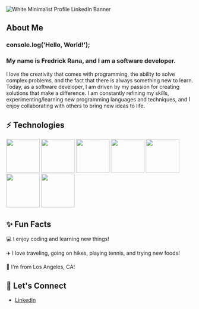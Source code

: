 ![White Minimalist Profile LinkedIn Banner](https://user-images.githubusercontent.com/103611252/224171574-94ef7e5c-ad7c-41bc-b889-78bb91e96c31.png)

## About Me

### console.log('Hello, World!');
### My name is Fredrick Rana, and I am a software developer. 

I love the creativity that comes with programming, the ability to solve complex problems, and the fact that there is always something new to learn. 
Today, as a software developer, I am driven by my passion for creating solutions that make a difference. I am constantly refining my skills, experimenting/learning new programming languages and techniques, and I enjoy collaborating with others to bring new ideas to life.

## ⚡ Technologies

<p float="left>
  <img src="https://user-images.githubusercontent.com/103611252/175393469-6695629c-b745-4439-b50f-ce98e1a83b3a.png" width="90">
  <img src="https://user-images.githubusercontent.com/103611252/175387561-c5b0b801-6bec-4740-b82c-923e67f9011d.png" width="90">
  <img src="https://user-images.githubusercontent.com/103611252/175387573-dd450c03-f0d0-4a55-a04c-9d7a46173dbe.png" width="90">
  <img src="https://user-images.githubusercontent.com/103611252/175387590-eb5ba6c4-eb49-404e-920a-fa768c0b6fc3.png" width="90">
  <img src="https://user-images.githubusercontent.com/103611252/175387456-a5f18ece-947d-496d-ad53-15bbb3345b24.png" width="90">
  <img src="https://user-images.githubusercontent.com/103611252/175387496-7da9911d-b0bb-4960-87dd-df60dd14fac6.png" width="90">
  <img src="https://user-images.githubusercontent.com/103611252/175407865-2c01983b-25e5-4752-b26a-41968a6bf600.png" width="90">
  <img src="https://user-images.githubusercontent.com/103611252/175387521-9305a1c7-3a88-47dc-9544-7534c22b6216.png" width="90">
</p>

                                                                                                                               
## ✨ Fun Facts

💻 I enjoy coding and learning new things!

✈️ I love traveling, going on hikes, playing tennis, and trying new foods!

📍 I'm from Los Angeles, CA!

## 🤝 Let's Connect

* [LinkedIn](https://www.linkedin.com/in/fredrick-rana/)

